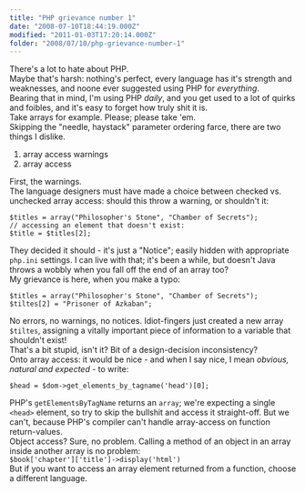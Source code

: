```yaml
---
title: "PHP grievance number 1"
date: "2008-07-10T18:44:19.000Z"
modified: "2011-01-03T17:20:14.000Z"
folder: "2008/07/10/php-grievance-number-1"
---
```


There's a lot to hate about PHP.  
Maybe that's harsh: nothing's perfect, every language has it's strength and weaknesses, and noone ever suggested using PHP for _everything_.  
Bearing that in mind, I'm using PHP _daily_, and you get used to a lot of quirks and foibles, and it's easy to forget how truly shit it is.  
Take arrays for example. Please; please take 'em.  
Skipping the "needle, haystack" parameter ordering farce, there are two things I dislike.

1.  array access warnings
2.  array access

First, the warnings.  
The language designers must have made a choice between checked vs. unchecked array access: should this throw a warning, or shouldn't it:

    $titles = array("Philosopher's Stone", "Chamber of Secrets");
    // accessing an element that doesn't exist:
    $title = $titles[2];

They decided it should - it's just a "Notice"; easily hidden with appropriate `php.ini` settings. I can live with that; it's been a while, but doesn't Java throws a wobbly when you fall off the end of an array too?  
My grievance is here, when you make a typo:

    $titles = array("Philosopher's Stone", "Chamber of Secrets");
    $tiltes[2] = "Prisoner of Azkaban";

No errors, no warnings, no notices. Idiot-fingers just created a new array `$tiltes`, assigning a vitally important piece of information to a variable that shouldn't exist!  
That's a bit stupid, isn't it? Bit of a design-decision inconsistency?  
Onto array access: it would be nice - and when I say nice, I mean _obvious, natural and expected_ - to write:

    $head = $dom->get_elements_by_tagname('head')[0];

PHP's `getElementsByTagName` returns an `array`; we're expecting a single `<head>` element, so try to skip the bullshit and access it straight-off. But we can't, because PHP's compiler can't handle array-access on function return-values.  
Object access? Sure, no problem. Calling a method of an object in an array inside another array is no problem:  
`$book['chapter']['title']->display('html')`  
But if you want to access an array element returned from a function, choose a different language.
